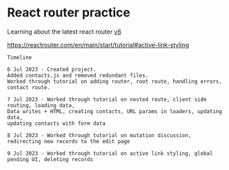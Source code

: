 # React router practice

Learning about the latest react router [v6](https://reactrouter.com/en/main/start/tutorial)

https://reactrouter.com/en/main/start/tutorial#active-link-styling

```
Timeline

6 Jul 2023 - Created project.
Added contacts.js and removed redundant files.
Worked through tutorial on adding router, root route, handling errors, contact route.

7 Jul 2023 - Worked through tutorial on nested route, client side routing, loading data,
Data writes + HTML, creating contacts, URL params in loaders, updating data,
updating contacts with form data

8 Jul 2023 - Worked through tutorial on mutation discussion, redirecting new records to the edit page  

9 Jul 2023 - Worked through tutorial on active link styling, global pending UI, deleting records


```
